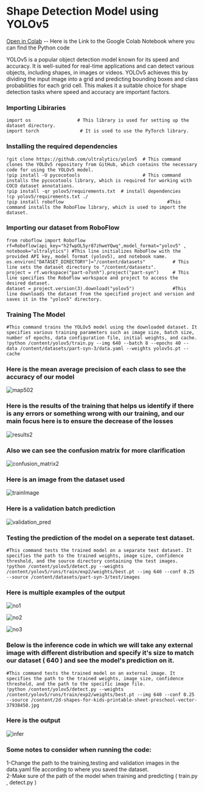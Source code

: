 # Shape Detection Model using YOLOv5

[Open in Colab](https://colab.research.google.com/drive/16uytse5hdZFU1QCnMSICPkGqO5xo486f?usp=sharing) -- Here is the Link to the Google Colab Notebook where you can find the Python code

YOLOv5 is a popular object detection model known for its speed and accuracy. It is well-suited for real-time applications and can detect various objects, including shapes, in images or videos. YOLOv5 achieves this by dividing the input image into a grid and predicting bounding boxes and class probabilities for each grid cell. This makes it a suitable choice for shape detection tasks where speed and accuracy are important factors.



### Importing Libiraries
```
import os                 # This library is used for setting up the dataset directory.
import torch               # It is used to use the PyTorch library.
```
### Installing the required dependencies
```
!git clone https://github.com/ultralytics/yolov5  # This command clones the YOLOv5 repository from GitHub, which contains the necessary code for using the YOLOv5 model.
!pip install -U pycocotools                       # This command installs the pycocotools library, which is required for working with COCO dataset annotations.
!pip install -qr yolov5/requirements.txt  # install dependencies
!cp yolov5/requirements.txt ./
!pip install roboflow                                      #This command installs the RoboFlow library, which is used to import the dataset.
```
### Importing our dataset from RoboFlow
```
from roboflow import Roboflow
rf=Roboflow(api_key="h2fwpOL5yr87zhweYQwq",model_format="yolov5" , notebook="ultralytics") #This line initializes RoboFlow with the provided API key, model format (yolov5), and notebook name.
os.environ["DATASET_DIRECTORY"]="/content/datasets"          # This line sets the dataset directory to "/content/datasets".
project = rf.workspace("part-o7snh").project("part-syn")     # This line specifies the RoboFlow workspace and project to access the desired dataset.
dataset = project.version(3).download("yolov5")              #This line downloads the dataset from the specified project and version and saves it in the "yolov5" directory.
```
### Training The Model
```
#This command trains the YOLOv5 model using the downloaded dataset. It specifies various training parameters such as image size, batch size, number of epochs, data configuration file, initial weights, and cache.
!python /content/yolov5/train.py --img 640 --batch 8 --epochs 40 --data /content/datasets/part-syn-3/data.yaml --weights yolov5s.pt --cache
```
### Here is the mean average precision of each class to see the accuracy of our model


![map502](https://github.com/AhmedSaleh627/Shapes_Detection_Model/assets/88249795/dedfdc9e-c520-4991-854b-ed50f2ef1af9)



### Here is the results of the training that helps us identify if there is any errors or something wrong with our training, and our main focus here is to ensure the decrease of the losses

![results2](https://github.com/AhmedSaleh627/Shapes_Detection_Model/assets/88249795/c50e4f6a-5e9d-4496-95ec-cbe626b1eef6)


### Also we can see the confusion matrix for more clarification

![confusion_matrix2](https://github.com/AhmedSaleh627/Shapes_Detection_Model/assets/88249795/ee1e5478-8c2d-4e74-83a3-61da2998e653)


### Here is an image from the dataset used
![trainImage](https://github.com/AhmedSaleh627/Shapes_Detection_Model/assets/88249795/1fcfb10f-0117-403f-bdb2-ecf4d8b18932)


### Here is a validation batch prediction

![validation_pred](https://github.com/AhmedSaleh627/Shapes_Detection_Model/assets/88249795/673a3d71-858d-4ca5-b352-e04a6f8224a5)


### Testing the prediction of the model on a seperate test dataset.
```
#This command tests the trained model on a separate test dataset. It specifies the path to the trained weights, image size, confidence threshold, and the source directory containing the test images.
!python /content/yolov5/detect.py --weights /content/yolov5/runs/train/exp2/weights/best.pt --img 640 --conf 0.25 --source /content/datasets/part-syn-3/test/images

```
###  Here is multiple examples of the output

![no1](https://github.com/AhmedSaleh627/Shapes_Detection_Model/assets/88249795/de225c6a-e5cd-45f0-aae3-c2dcc11133df)

![no2](https://github.com/AhmedSaleh627/Shapes_Detection_Model/assets/88249795/52f2fee5-1098-4002-bb23-f03bcb76e24f)

![no3](https://github.com/AhmedSaleh627/Shapes_Detection_Model/assets/88249795/b459954a-e312-429e-9210-f7ba4904a55c)


### Below is the inference code in which we will take any external image with different distribution and specify it's size to match our dataset ( 640 ) and see the model's prediction on it.
```
#This command tests the trained model on an external image. It specifies the path to the trained weights, image size, confidence threshold, and the path to the specific image file.
!python /content/yolov5/detect.py --weights /content/yolov5/runs/train/exp2/weights/best.pt --img 640 --conf 0.25 --source /content/2d-shapes-for-kids-printable-sheet-preschool-vector-37938450.jpg

```

###  Here is the output

![infer](https://github.com/AhmedSaleh627/Shapes_Detection_Model/assets/88249795/0c421db8-c9ed-43bb-a4b5-d1d9039aa51e)


###  Some notes to consider when running the code:
  1-Change the path to the training,testing and validation images in the data.yaml file according to where you saved the dataset.<br/>
  2-Make sure of the path of the model when training and predicting ( train.py , detect.py )
